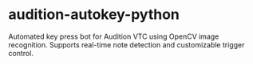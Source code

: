 # audition-autokey-python
Automated key press bot for Audition VTC using OpenCV image recognition. Supports real-time note detection and customizable trigger control.
